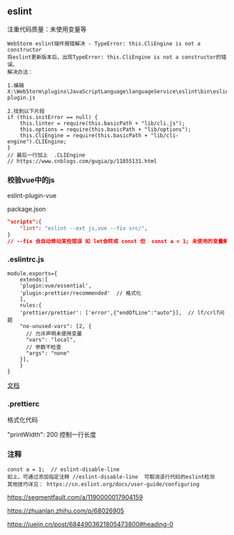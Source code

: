 ## eslint

注重代码质量：未使用变量等

```
WebStorm eslint插件报错解决 - TypeError: this.CliEngine is not a constructor
将eslint更新版本后，出现TypeError: this.CliEngine is not a constructor的错误。
解决办法：

1.编辑 X:\WebStorm\plugins\JavaScriptLanguage\languageService\eslint\bin\eslint-plugin.js

2.找到以下片段
if (this.initError == null) {
    this.linter = require(this.basicPath + "lib/cli.js");
    this.options = require(this.basicPath + "lib/options");
    this.CliEngine = require(this.basicPath + "lib/cli-engine").CLIEngine;
}
// 最后一行加上  .CLIEngine
// https://www.cnblogs.com/gugia/p/11855131.html
```

### 校验vue中的js

eslint-plugin-vue

package.json

```json
"scripts":{
	"lint": "eslint --ext js,vue --fix src/",  
}
// --fix 会自动修动某些错误 如 let会转成 const 但  const a = 1; 未使用的变量解决不了
```

### .eslintrc.js

```
module.exports={
	extends:[
	'plugin:vue/essential',
	'plugin:prettier/recommended'  // 格式化
	],
	rules:{
	'prettier/prettier': ['error',{"endOfLine":"auto"}],  // lf/crlf问题
	"no-unused-vars": [2, { 
      // 允许声明未使用变量
      "vars": "local",
      // 参数不检查
      "args": "none" 
    }],
	}
}
```

[文档](https://vue-loader.vuejs.org/zh/guide/linting.html#eslint)

###  .prettierc

格式化代码

"printWidth": 200 控制一行长度

### 注释

```
const a = 1;  // eslint-disable-line
如上，可通过添加指定注释 //eslint-disable-line  可取消该行代码的eslint检测
其他技巧详见： https://cn.eslint.org/docs/user-guide/configuring
```

https://segmentfault.com/a/1190000017904159

https://zhuanlan.zhihu.com/p/68026905

https://juejin.cn/post/6844903621805473800#heading-0

